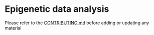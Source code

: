 Epigenetic data analysis
========================

Please refer to the [CONTRIBUTING.md](../CONTRIBUTING.md) before adding or updating any material